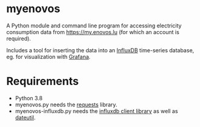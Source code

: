 # myenovos

A Python module and command line program for accessing electricity consumption data from https://my.enovos.lu (for which an account is required).

Includes a tool for inserting the data into an [InfluxDB](https://www.influxdata.com/) time-series database, eg. for visualization with [Grafana](https://grafana.com/).

# Requirements
- Python 3.8
- myenovos.py needs the [requests](https://docs.python-requests.org/en/master/) library.
- myenovos-influxdb.py needs the [influxdb client library](https://pypi.org/project/influxdb/) as well as [dateutil](https://pypi.org/project/python-dateutil/).
